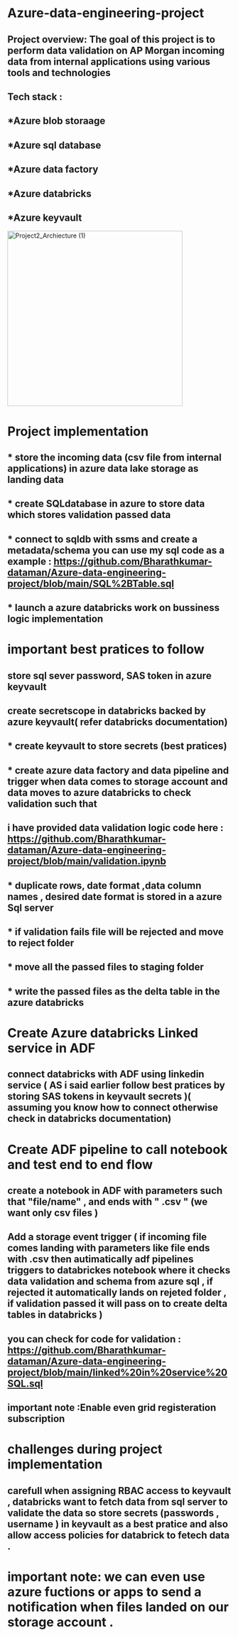 # Azure-data-engineering-project
   ## Project overview: The goal of this project is to perform data validation on AP Morgan incoming  data from internal applications using various tools and technologies 
## Tech stack :
 ##  *Azure blob storaage 
 ##  *Azure sql database
 ##  *Azure data factory
 ##  *Azure databricks
 ##  *Azure keyvault 
               

  <img width="394" alt="Project2_Archiecture (1)" src="https://github.com/user-attachments/assets/0b1e3c36-98cb-4bbf-be28-b01749643fd8">
  
# Project implementation   
  ## * store the incoming data (csv file from internal applications) in azure data lake storage as landing data 
  ## * create SQLdatabase in azure to store data which stores validation passed data 
  ## * connect to sqldb with ssms and create a metadata/schema you can use my sql code as a example : https://github.com/Bharathkumar-dataman/Azure-data-engineering-project/blob/main/SQL%2BTable.sql
  
   ## * launch a azure databricks work on bussiness logic implementation 

# important best pratices to follow 
   ## store sql sever password, SAS token  in azure keyvault 
   ## create secretscope in databricks backed by azure keyvault( refer databricks documentation)
  
  
  
  ##    * create keyvault to store secrets (best pratices)
  ##    * create azure data factory and data pipeline and trigger when data comes to storage account and data moves to azure databricks to check validation such that 

  ## i have provided data validation logic code here : https://github.com/Bharathkumar-dataman/Azure-data-engineering-project/blob/main/validation.ipynb
  
  ##   * duplicate rows, date format ,data column names , desired date format is stored in a azure Sql server 
  ##   * if validation fails file will be rejected and move to reject folder 
  ##   * move all the passed files to staging folder 
  ##   * write the passed files as the delta table in the azure databricks 

# Create Azure databricks Linked service in ADF
 ## connect databricks with ADF using linkedin service ( AS i said  earlier follow best pratices by storing SAS tokens in keyvault secrets )( assuming you know how to connect otherwise check in databricks documentation)

# Create ADF pipeline to call notebook and test end to end flow 
 ## create a notebook in ADF with parameters such that  "file/name" , and ends with " .csv " (we want only csv files )
 ## Add a storage event trigger ( if incoming file comes landing with parameters like file ends with .csv then autimatically adf pipelines triggers to databrickes notebook where it checks data validation and schema from azure sql , if rejected it automatically lands on rejeted folder , if validation passed it will  pass on to create delta tables in databricks )
 ## you can check for code for validation :  https://github.com/Bharathkumar-dataman/Azure-data-engineering-project/blob/main/linked%20in%20service%20SQL.sql

 ## important note :Enable even grid registeration  subscription  


  # challenges during project implementation 
   ##  carefull when assigning RBAC access to keyvault , databricks want to fetch data from sql server to validate the data so store secrets (passwords , username ) in  keyvault as a best pratice and also allow access policies for databrick to fetech data .
   
# important note: we can even use azure fuctions or apps to send a notification  when files landed on our storage  account .



   
